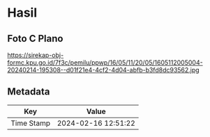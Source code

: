 # Hasil

## Foto C Plano

https://sirekap-obj-formc.kpu.go.id/7f3c/pemilu/ppwp/16/05/11/20/05/1605112005004-20240214-195308--d01f21e4-4cf2-4d04-abfb-b3fd8dc93562.jpg


## Metadata

| Key        | Value               |
| ---------- | ------------------- |
| Time Stamp | 2024-02-16 12:51:22 |



